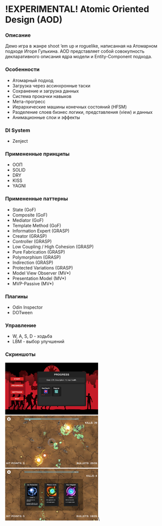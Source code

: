 # !EXPERIMENTAL! Atomic Oriented Design (AOD)

### Описание
Демо игра в жанре shoot ’em up и roguelike, написанная на Атомарном подходе Игоря Гулькина. AOD представляет собой совокупность декларативного описания ядра модели и Entity-Component подхода.

### Особенности
- Атомарный подход
- Загрузка через ассинхронные таски
- Сохранение и загрузка данных
- Система прокачки навыков
- Мета-прогресс
- Иерархические машины конечных состояний (HFSM)
- Разделение слоев бизнес логики, представления (view) и данных
- Анимационные слои и эффекты

### DI System
- Zenject

### Примененные принципы
- ООП
- SOLID
- DRY
- KISS
- YAGNI 

### Примененные паттерны
- State (GoF)
- Composite (GoF)
- Mediator (GoF)
- Template Method (GoF)
- Information Expert (GRASP)
- Creator (GRASP)
- Controller (GRASP)
- Low Coupling / High Cohesion (GRASP)
- Pure Fabrication (GRASP)
- Polymorphism (GRASP)
- Indirection (GRASP)
- Protected Variations (GRASP)
- Model View Observer (MV*)
- Presentation Model (MV*)
- MVP-Passive (MV*)

### Плагины
- Odin Inspector
- DOTween

### Управление
- W, A, S, D - ходьба
- LBM - выбор улучшений

### Скриншоты
<img src="Assets/Resources/Screen1.png" width="300">\
<img src="Assets/Resources/Screen3.png" width="300">\
<img src="Assets/Resources/Screen2.png" width="300">\
